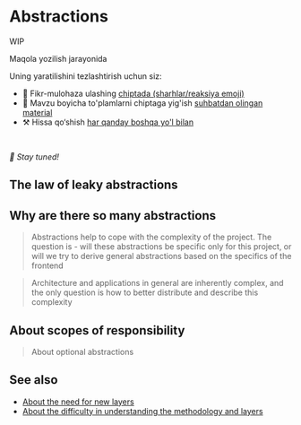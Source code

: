 # Abstractions

WIP

Maqola yozilish jarayonida

Uning yaratilishini tezlashtirish uchun siz:

* 📢 Fikr-mulohaza ulashing [chiptada (sharhlar/reaksiya emoji)](https://github.com/feature-sliced/documentation/issues/186)
* 💬 Mavzu boyicha to'plamlarni chiptaga yig'ish [suhbatdan olingan material](https://t.me/feature_sliced)
* ⚒️ Hissa qo‘shish [har qanday boshqa yo'l bilan](https://github.com/feature-sliced/documentation/blob/master/CONTRIBUTING.md)

<br />

*🍰 Stay tuned!*

## The law of leaky abstractions[​](#the-law-of-leaky-abstractions "Sarlavhaga to'g'ridan-to'g'ri havola")

## Why are there so many abstractions[​](#why-are-there-so-many-abstractions "Sarlavhaga to'g'ridan-to'g'ri havola")

> Abstractions help to cope with the complexity of the project. The question is - will these abstractions be specific only for this project, or will we try to derive general abstractions based on the specifics of the frontend

> Architecture and applications in general are inherently complex, and the only question is how to better distribute and describe this complexity

## About scopes of responsibility[​](#about-scopes-of-responsibility "Sarlavhaga to'g'ridan-to'g'ri havola")

> About optional abstractions

## See also[​](#see-also "Sarlavhaga to'g'ridan-to'g'ri havola")

* [About the need for new layers](https://t.me/feature_sliced/2801)
* [About the difficulty in understanding the methodology and layers](https://t.me/feature_sliced/2619)
